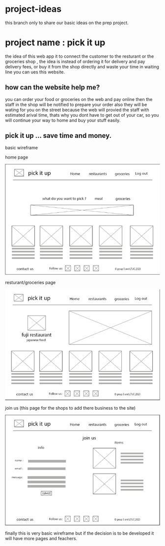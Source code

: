 # project-ideas

this branch only to share our basic ideas on the prep project.

# project name : pick it up

the idea of this web app it to connect the customer to the resturant or the groceries shop , the idea is instead of ordering it for delivery and pay delivery fees, or buy it from the shop directly and waste your time in waiting line you can ues this website.

## how can the website help me?
 
 you can order your food or groceries on the web and pay online then the staff in the shop will be notified to prepare your order also they will be wating for you on the street because the web will provied the staff with estimated arival time, thats why you dont have to get out of your car, so you will continue your way to home and buy your stuff easily. 

## pick it up ... save time and money.



basic wireframe

home page

![Alt text](assets/home%20page.png)


resturant/groceries page


![Alt text](assets/resturant.png)


join us (this page for the shops to add there business to the site)

![Alt text](assets/join%20us.png)


finally this is very basic wireframe but if the decision is to  be developed it will have more pages and feachers.